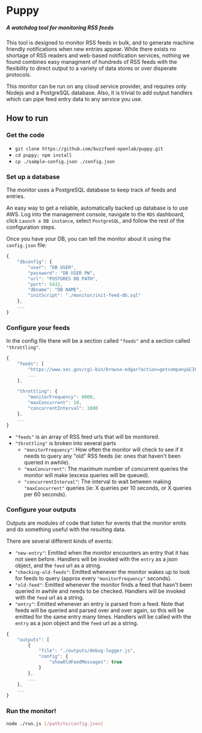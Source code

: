 # Puppy

##### A watchdog tool for monitoring RSS feeds

This tool is designed to monitor RSS feeds in bulk, and to generate machine friendly notifications when new entries appear. While there exists no shortage of RSS readers and web-based notification services, nothing we found combines easy managment of hundreds of RSS feeds with the flexibility to direct output to a variety of data stores or over disperate protocols.

This monitor can be run on any cloud service provider, and requires only Nodejs and a PostgreSQL database. Also, it is trivial to add output handlers which can pipe feed entry data to any service you use.

## How to run

### Get the code

- `git clone https://github.com/buzzfeed-openlab/puppy.git`
- `cd puppy; npm install`
- `cp ./sample-config.json ./config.json`

### Set up a database
The monitor uses a PostgreSQL database to keep track of feeds and entries. 

An easy way to get a reliable, automatically backed up database is to use AWS. Log into the management console, navigate to the `RDS` dashboard, click `Launch a DB instance`, select `PostgreSQL`, and follow the rest of the configuration steps.

Once you have your DB, you can tell the monitor about it using the `config.json` file:

```js
{
    "dbconfig": {
        "user": "DB USER",
        "password": "DB USER PW",
        "url": "POSTGRES DB PATH",
        "port": 5432,
        "dbname": "DB NAME",
        "initScript": "./monitor/init-feed-db.sql"
    },
    ...
}
```

### Configure your feeds
In the config file there will be a section called `"feeds"` and a section called `"throttling"`.

```js
{
    "feeds": [
        "https://www.sec.gov/cgi-bin/browse-edgar?action=getcompany&CIK=0001440512&type=&dateb=&owner=exclude&start=0&count=40&output=atom",
        ...
    ],

    "throttling": {
        "monitorFrequency": 8000,
        "maxConcurrent": 10,
        "concurrentInterval": 1000
    },
    ...
}
```

- `"feeds"` is an array of RSS feed urls that will be monitored.
- `"throttling"` is broken into several parts
	- `"monitorFrequency"`: How often the monitor will check to see if it needs to query any "old" RSS feeds (ie: ones that haven't been queried in awhile).
	- `"maxConcurrent"`: The maximum number of concurrent queries the monitor will make (excess queries will be queued).
	- `"concurrentInterval"`: The interval to wait between making `"maxConcurrent"` queries (ie: X queries per 10 seconds, or X queries per 60 seconds).


### Configure your outputs
Outputs are modules of code that listen for events that the monitor emits and do something useful with the resulting data.

There are several different kinds of events:

- `"new-entry"`: Emitted when the monitor encounters an entry that it has not seen before. Handlers will be invoked with the `entry` as a json object, and the `feed` url as a string.
- `"checking-old-feeds"`: Emitted whenever the monitor wakes up to look for feeds to query (approx every `"monitorFrequency"` seconds).
- `"old-feed"`: Emitted whenever the monitor finds a feed that hasn't been queried in awhile and needs to be checked. Handlers will be invoked with the `feed` url as a string.
- `"entry"`: Emitted whenever an entry is parsed from a feed. Note that feeds will be queried and parsed over and over again, so this will be emitted for the same entry many times. Handlers will be called with the `entry` as a json object and the `feed` url as a string.

```js
{
	"outputs": [
        {
            "file": "./outputs/debug-logger.js",
            "config": {
                "showOldFeedMessages": true
            }
        },
        ...
    ],
    ...
}

```


### Run the monitor!

```bash
node ./run.js [/path/to/config.json]
```
